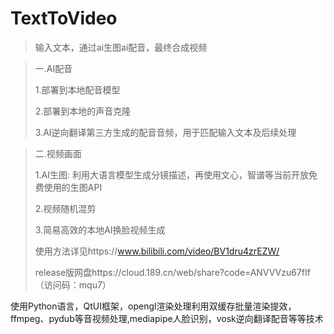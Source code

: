 # TextToVideo
>输入文本，通过ai生图ai配音，最终合成视频

>一.AI配音
>
>1.部署到本地配音模型
>
>2.部署到本地的声音克隆
>
>3.AI逆向翻译第三方生成的配音音频，用于匹配输入文本及后续处理

>二.视频画面
>
>1.AI生图: 利用大语言模型生成分镜描述，再使用文心，智谱等当前开放免费使用的生图API
>
>2.视频随机混剪
>
>3.简易高效的本地AI换脸视频生成
>
>使用方法详见https://www.bilibili.com/video/BV1dru4zrEZW/
>
>
>release版网盘https://cloud.189.cn/web/share?code=ANVVVzu67fIf（访问码：mqu7）


使用Python语言，QtUI框架，opengl渲染处理利用双缓存批量渲染提效，ffmpeg、pydub等音视频处理,mediapipe人脸识别，vosk逆向翻译配音等等技术
